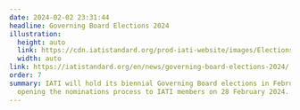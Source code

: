 ```yaml
---
date: 2024-02-02 23:31:44
headline: Governing Board Elections 2024
illustration:
  height: auto
  link: https://cdn.iatistandard.org/prod-iati-website/images/Elections.width-260.format-webp.webp
  width: auto
link: https://iatistandard.org/en/news/governing-board-elections-2024/
order: 7
summary: IATI will hold its biennial Governing Board elections in February and March,
  opening the nominations process to IATI members on 28 February 2024.
---
```

